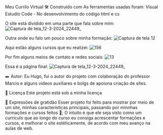 Meu Currilo Virtual
🛠️ Construído com
As ferramentas usadas foram:
Visual Estudio Code - No desenvolvimento do código html e cs

O site está dividido em uma parte que fala sobre mim:
![Captura de tela_12-3-2024_22449_](https://github.com/hugo14253600/curriculo-Hugo/assets/162808170/7fbe8170-ff1c-48b9-b3f5-f4084976c734)

Outra onde eu falo um pouco sobre minha formação:
![Captura de tela 12](https://github.com/hugo14253600/curriculo-Hugo/assets/162808170/cbcae7b0-01da-4d73-a8ee-317e1827145c)

Aqui estão alguns cursos que eu realizei:
![156](https://github.com/hugo14253600/curriculo-Hugo/assets/162808170/f0369655-7b4c-4cbe-9fe3-cb94b85cb18f)

Por fim alguns meios de contato e redes sociais:
![13](https://github.com/hugo14253600/curriculo-Hugo/assets/162808170/c7bba303-d485-473d-b64d-6ad49c067464)

Essa é a página final:
![Captura de tela_12-3-2024_22449_](https://github.com/hugo14253600/curriculo-Hugo/assets/162808170/5418a746-c5cb-446a-aba7-3913ddcd1f27)


✒️ Autor:
Eu Hugo, fui o autor do projeto com colaboração do professor Marcio e alguns videos auxiliares e bolgs de apoiona criação de sites.

📄 Licença
Este projeto está sob a minha licença

🎁 Expressões de gratidão
Esser projeto foi feito para mostrar por meio de um site, minhas características principais, passando por minnhas formações e cursos feitos 📢;
O intuito é que ele seja visto como um curriculo que ao longo do curso eu consiga acrescentar formações e cursos, e melhorar o site estéticamente, de acordo com meu avanço na aulas de web.
